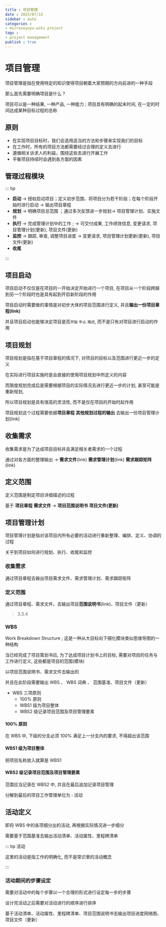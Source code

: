 ```yaml
---
title : 项目管理
date : 2023/07/13
sidebar : auto
categories : 
- microseyuyu-wiki project
tags : 
- project management
publish : true
---
```


# 项目管理

项目管理是指在使用特定的知识使得项目朝着大家预期的方向前进的一种手段

那么首先需要明确项目是什么 ? 

项目可以是一种结果, 一种产品, 一种能力 ; 项目具有明确的起末时间, 在一定的时间达成某种目标过程的总称

## 原则

- 在实现项目目标时，我们会选用适当的方法和步骤来实现我们的目标
- 在工作时，所有的项目方法都需要经过合理的定义去进行
- 遵循相关诉求人的利益，围绕这些去进行开展工作
- 平衡项目持续时会遇到各方面的因素

## 管理过程模块

::: tip

- **启动** -> 授权启动项目；定义初步范围、将项目分为若干阶段；在每个阶段开始时进行启动 -> 输出项目章程
- **规划** -> 明确项目总范围 ；通过多次反馈进一步规划-> 项目管理计划、实施文件
- **执行** -> 完成管理计划中的工作 ;  -> 可交付成果, 工作绩效信息, 变更请求, 项目管理计划(更新), 项目文件(更新)
- **监控** -> 跟踪, 审查, 调整项目进度 -> 变更请求, 项目管理计划更新(更新), 项目文件(更新)
- **收尾**

:::

## 项目启动

项目启动不仅仅是在项目的一开始决定开始进行一个项目, 在项目从一个阶段跨越到另一个阶段时也是具有起到开启新阶段的作用

项目启动时需要做的事情是对初步大体的项目范围进行定义, 并且**输出一份项目章程(link)**

并且项目启动也能够决定项目是否```开始``` ```中止``` ```推迟```, 而不是只有对项目进行启动的作用

## 项目规划

项目规划是指在基于项目章程的情况下, 对项目的目标以及范围进行更近一步的定义

在实际进行项目实施时是会直接的使用项目规划中所定义的内容

而限度规划完成后是需要根据项目的实际情况去进行更近一步的计划, 甚至可能是重新规划, 

所以项目规划是具有很高的灵活性, 而不是仅在项目的开始时起作用

项目规划这个过程需要依据**项目章程** **其他规划过程的输出** 去输出一份项目管理计划(link)

## 收集需求

收集需求是为了达成项目目标并且满足相关者需求的一个过程

通过对各方面的整理输出 -> **需求文件**(link) **需求管理计划**(link) **需求跟踪矩阵**(link)

## 定义范围

定义范围是制定项目详细描述的过程

基于 **项目章程** **需求文件** -> **项目范围说明书** **项目文件(更新)**

## 项目管理计划

项目管理计划是指对该项目内所有必要的活动进行重新整理、编排、定义、协调的过程

关乎到项目如何进行规划、执行、收尾和监控

### 收集需求

通过项目章程去输出项目需求文件、需求管理计划、需求跟踪矩阵

### 定义范围

通过项目章程、需求文件，去输出项目**范围说明书**(link)、项目文件（更新）

> 3.3.4

### WBS

Work Breakdown Structure ; 这是一种从大目标向下细化模块类似思维导图的一种结构

当已经完成了项目策划书后, 为了达成项目计划书上的目标, 需要对项目的任务与工作进行定义, 这些都是项目的范围(模块)

以项目范围说明书、需求文件去输出的

并且在此阶段需要输出 WBS 、 WBS 词典 、 范围基准、项目文件（更新）

- WBS 三项原则
  - 100% 原则
  - WBS1 级为项目整体
  - WBS2 级记录项目范围及项目管理要素

#### 100% 原则

在 WBS 中, 下级的分支必须 100% 满足上一分支内的要求, 不得超出该范围

#### WBS1 级为项目整体

把项目名称放入就算是 WBS1

#### WBS2 级记录项目范围及项目管理要素

范围应当记录在 WBS2 中, 并且在最后追加记录项目管理

分解到最后的项目工作管理单位为 : 活动

## 活动定义

即将 WBS 中的各项细分出的活动, 再根据实际情况进一步细分

需要基于范围基准去输出活动清单、活动属性、里程碑清单

::: tip 活动

这里的活动是指工作的明确化, 而不是常识里的活动概念

:::

### 活动期间的步骤设定

需要对活动中的每个步骤以一个合理的形式进行设定每一步的步骤

设计完活动之后需要对活动进行的顺序进行排序

基于活动清单、活动属性、里程碑清单、项目范围说明书去输出项目进度网络图、项目文件（更新）